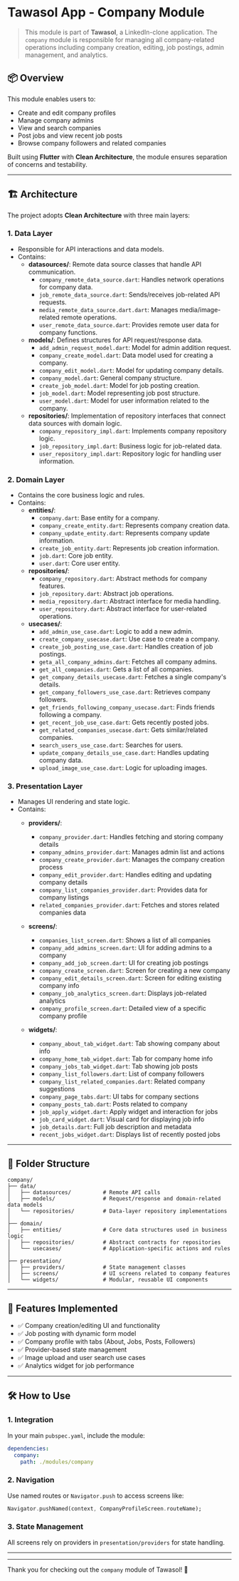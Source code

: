 # Tawasol App - Company Module

> This module is part of **Tawasol**, a LinkedIn-clone application. The `company` module is responsible for managing all company-related operations including company creation, editing, job postings, admin management, and analytics.

## 📦 Overview
This module enables users to:
- Create and edit company profiles
- Manage company admins
- View and search companies
- Post jobs and view recent job posts
- Browse company followers and related companies

Built using **Flutter** with **Clean Architecture**, the module ensures separation of concerns and testability.

---

## 🏗 Architecture
The project adopts **Clean Architecture** with three main layers:

### 1. Data Layer
- Responsible for API interactions and data models.
- Contains:
  - **datasources/**: Remote data source classes that handle API communication.
    - `company_remote_data_source.dart`: Handles network operations for company data.
    - `job_remote_data_source.dart`: Sends/receives job-related API requests.
    - `media_remote_data_source.dart.dart`: Manages media/image-related remote operations.
    - `user_remote_data_source.dart`: Provides remote user data for company functions.
  - **models/**: Defines structures for API request/response data.
    - `add_admin_request_model.dart`: Model for admin addition request.
    - `company_create_model.dart`: Data model used for creating a company.
    - `company_edit_model.dart`: Model for updating company details.
    - `company_model.dart`: General company structure.
    - `create_job_model.dart`: Model for job posting creation.
    - `job_model.dart`: Model representing job post structure.
    - `user_model.dart`: Model for user information related to the company.
  - **repositories/**: Implementation of repository interfaces that connect data sources with domain logic.
    - `company_repository_impl.dart`: Implements company repository logic.
    - `job_repository_impl.dart`: Business logic for job-related data.
    - `user_repository_impl.dart`: Repository logic for handling user information.

### 2. Domain Layer
- Contains the core business logic and rules.
- Contains:
  - **entities/**:
    - `company.dart`: Base entity for a company.
    - `company_create_entity.dart`: Represents company creation data.
    - `company_update_entity.dart`: Represents company update information.
    - `create_job_entity.dart`: Represents job creation information.
    - `job.dart`: Core job entity.
    - `user.dart`: Core user entity.
  - **repositories/**:
    - `company_repository.dart`: Abstract methods for company features.
    - `job_repository.dart`: Abstract job operations.
    - `media_repository.dart`: Abstract interface for media handling.
    - `user_repository.dart`: Abstract interface for user-related operations.
  - **usecases/**:
    - `add_admin_use_case.dart`: Logic to add a new admin.
    - `create_company_usecase.dart`: Use case to create a company.
    - `create_job_posting_use_case.dart`: Handles creation of job postings.
    - `geta_all_company_admins.dart`: Fetches all company admins.
    - `get_all_companies.dart`: Gets a list of all companies.
    - `get_company_details_usecase.dart`: Fetches a single company's details.
    - `get_company_followers_use_case.dart`: Retrieves company followers.
    - `get_friends_following_company_usecase.dart`: Finds friends following a company.
    - `get_recent_job_use_case.dart`: Gets recently posted jobs.
    - `get_related_companies_usecase.dart`: Gets similar/related companies.
    - `search_users_use_case.dart`: Searches for users.
    - `update_company_details_use_case.dart`: Handles updating company data.
    - `upload_image_use_case.dart`: Logic for uploading images.

### 3. Presentation Layer
- Manages UI rendering and state logic.
- Contains:
  - **providers/**:
    - `company_provider.dart`: Handles fetching and storing company details
    - `company_admins_provider.dart`: Manages admin list and actions
    - `company_create_provider.dart`: Manages the company creation process
    - `company_edit_provider.dart`: Handles editing and updating company details
    - `company_list_companies_provider.dart`: Provides data for company listings
    - `related_companies_provider.dart`: Fetches and stores related companies data

  - **screens/**:
    - `companies_list_screen.dart`: Shows a list of all companies
    - `company_add_admins_screen.dart`: UI for adding admins to a company
    - `company_add_job_screen.dart`: UI for creating job postings
    - `company_create_screen.dart`: Screen for creating a new company
    - `company_edit_details_screen.dart`: Screen for editing existing company info
    - `company_job_analytics_screen.dart`: Displays job-related analytics
    - `company_profile_screen.dart`: Detailed view of a specific company profile

  - **widgets/**:
    - `company_about_tab_widget.dart`: Tab showing company about info
    - `company_home_tab_widget.dart`: Tab for company home info
    - `company_jobs_tab_widget.dart`: Tab showing job posts
    - `company_list_followers.dart`: List of company followers
    - `company_list_related_companies.dart`: Related company suggestions
    - `company_page_tabs.dart`: UI tabs for company sections
    - `company_posts_tab.dart`: Posts related to company
    - `job_apply_widget.dart`: Apply widget and interaction for jobs
    - `job_card_widget.dart`: Visual card for displaying job info
    - `job_details.dart`: Full job description and metadata
    - `recent_jobs_widget.dart`: Displays list of recently posted jobs

---

## 📂 Folder Structure
```
company/
├── data/
│   ├── datasources/          # Remote API calls
│   ├── models/               # Request/response and domain-related data models
│   └── repositories/         # Data-layer repository implementations
│
├── domain/
│   ├── entities/             # Core data structures used in business logic
│   ├── repositories/         # Abstract contracts for repositories
│   └── usecases/             # Application-specific actions and rules
│
├── presentation/
│   ├── providers/            # State management classes
│   ├── screens/              # UI screens related to company features
│   └── widgets/              # Modular, reusable UI components
```

---

## 🚀 Features Implemented
- ✅ Company creation/editing UI and functionality
- ✅ Job posting with dynamic form model
- ✅ Company profile with tabs (About, Jobs, Posts, Followers)
- ✅ Provider-based state management
- ✅ Image upload and user search use cases
- ✅ Analytics widget for job performance

---

## 🛠 How to Use

### 1. Integration
In your main `pubspec.yaml`, include the module:
```yaml
dependencies:
  company:
    path: ./modules/company
```

### 2. Navigation
Use named routes or `Navigator.push` to access screens like:
```dart
Navigator.pushNamed(context, CompanyProfileScreen.routeName);
```

### 3. State Management
All screens rely on providers in `presentation/providers` for state handling.

---



---

Thank you for checking out the `company` module of Tawasol! 🎉

